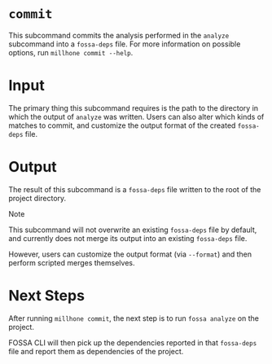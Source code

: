 # `commit`

This subcommand commits the analysis performed in the `analyze` subcommand into a `fossa-deps` file.
For more information on possible options, run `millhone commit --help`.

# Input

The primary thing this subcommand requires is the path to the directory in which the output of `analyze`
was written. Users can also alter which kinds of matches to commit, and customize the output format
of the created `fossa-deps` file.

# Output

The result of this subcommand is a `fossa-deps` file written to the root of the project directory.

> [!NOTE]
> This subcommand will not overwrite an existing `fossa-deps` file by default,
> and currently does not merge its output into an existing `fossa-deps` file.
>
> However, users can customize the output format (via `--format`) and then
> perform scripted merges themselves.

# Next Steps

After running `millhone commit`, the next step is to run `fossa analyze` on the project.

FOSSA CLI will then pick up the dependencies reported in that `fossa-deps` file and report them
as dependencies of the project.
